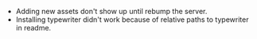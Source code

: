 - Adding new assets don't show up until rebump the server.
- Installing typewriter didn't work because of relative paths to typewriter in readme.